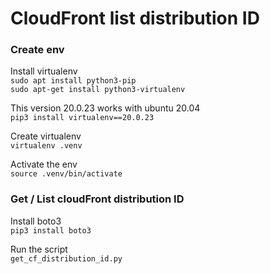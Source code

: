 # CloudFront list distribution ID

### Create env
Install virtualenv  
`sudo apt install python3-pip`  
`sudo apt-get install python3-virtualenv`  

This version 20.0.23 works with ubuntu 20.04  
`pip3 install virtualenv==20.0.23`  

Create virtualenv  
`virtualenv .venv`  

Activate the env  
`source .venv/bin/activate`  

### Get / List cloudFront distribution ID
Install boto3  
`pip3 install boto3`  

Run the script  
`get_cf_distribution_id.py`  


